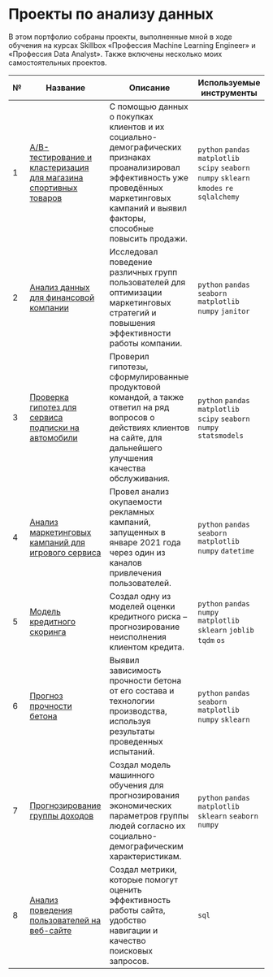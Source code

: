 # Проекты по анализу данных

В этом портфолио собраны проекты, выполненные мной в ходе обучения на курсах Skillbox «Профессия Machine Learning Engineer» и «Профессия Data Analyst». Также включены несколько моих самостоятельных проектов.

|№| Название | Описание| Используемые инструменты|
|-----------|-----------|-----------|-----------|
|1| [A/B-тестирование и кластеризация для магазина спортивных товаров](sporting_store/)| C помощью данных о покупках клиентов и их социально-демографических признаках проанализировал эффективность уже проведённых маркетинговых кампаний и выявил факторы, способные повысить продажи.|`python` `pandas` `matplotlib` `scipy` `seaborn` `numpy` `sklearn` `kmodes` `re` `sqlalchemy`|
|2| [Анализ данных для финансовой компании](fintech_ltv/)| Исследовал поведение различных групп пользователей для оптимизации маркетинговых стратегий и повышения эффективности работы компании.| `python` `pandas` `seaborn` `matplotlib` `numpy` `janitor`|
|3| [Проверка гипотез для сервиса подписки на автомобили](car_subscription/) | Проверил гипотезы, сформулированные продуктовой командой, а также ответил на ряд вопросов о действиях клиентов на сайте, для дальнейшего улучшения качества обслуживания.|`python` `pandas` `matplotlib` `scipy` `seaborn` `numpy` `statsmodels`|
|4| [Анализ маркетинговых кампаний для игрового сервиса](gamedev_marketing/) | Провел анализ окупаемости рекламных кампаний, запущенных в январе 2021 года через один из каналов привлечения пользователей. | `python` `pandas` `seaborn` `matplotlib` `numpy` `datetime`|
|5| [Модель кредитного скоринга](credit_scoring/) | Cоздал одну из моделей оценки кредитного риска – прогнозирование неисполнения клиентом кредита.| `python` `pandas` `numpy` `matplotlib` `sklearn` `joblib` `tqdm` `os`|
|6| [Прогноз прочности бетона](concrete_strength/) | Выявил зависимость прочности бетона от его состава и технологии производства, используя результаты проведенных испытаний. | `python` `pandas` `seaborn` `matplotlib` `numpy` `sklearn`|
|7| [Прогнозирование группы доходов](income_group/) | Создал модель машинного обучения для прогнозирования экономических параметров группы людей согласно их социально-демографическим характеристикам. |`python` `pandas` `matplotlib` `sklearn` `seaborn` `numpy`|
|8| [Анализ поведения пользователей на веб-сайте](metrics/) | Создал метрики, которые помогут оценить эффективность работы сайта, удобство навигации и качество поисковых запросов. |`sql`|
